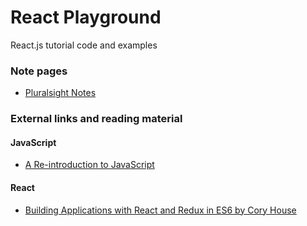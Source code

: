 # React Playground

React.js tutorial code and examples

### Note pages
- <a href="https://github.com/rysharprules/React-Playground/tree/master/Pluralsight/Building_Applications_with_React_and_Redux_in_ES6/Notes.md">Pluralsight Notes</a>

### External links and reading material

#### JavaScript
- <a href="https://developer.mozilla.org/en-US/docs/Web/JavaScript/A_re-introduction_to_JavaScript" target="_blank">A Re-introduction to JavaScript</a>

#### React
- <a href="https://app.pluralsight.com/library/courses/react-redux-react-router-es6/table-of-contents" target="_blank">Building Applications with React and Redux in ES6 by Cory House</a>
